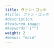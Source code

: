 ```yaml
---
title: ヴァン・ゴッホ
#title: ファン・ゴッホ
#description: 
#featured_image: 
#keywords: [""]
weight: 2
#menus: "main"
---
```

